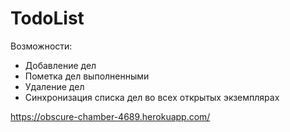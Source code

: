 # TodoList
Возможности:
* Добавление дел
* Пометка дел выполненными
* Удаление дел
* Синхронизация списка дел во всех открытых экземплярах

https://obscure-chamber-4689.herokuapp.com/
